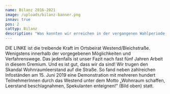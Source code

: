 ```yaml
---
name: Bilanz 2016-2021
image: /uploads/bilanz-banner.png
innav: true
pos: 2
cattyp: Bilanz
description: "Was konnten wir erreichen in der vergangenen Wahlperiode 2016-2021."
---
```

DIE LINKE ist die treibende Kraft im Ortsbeirat Westend/Bleichstraße. Wenigstens innerhalb der
vorgegebenen Möglichkeiten und Verfahrenswege. Das jedenfalls ist unser Fazit nach fast fünf Jahren
Arbeit in diesem Gremium. Und es ist gut, dass wir da sind! Wir trugen den Skandal Wohnraumleerstand
auf die Straße. So fand neben zahlreichen Infoständen am 15. Juni 2019 eine Demonstration mit
mehreren hundert TeilnehmerInnen durch das Westend unter dem Motto „Wohnraum schaffen,
Leerstand beschlagnahmen, Spekulanten enteignen!“ (Bild oben) statt.